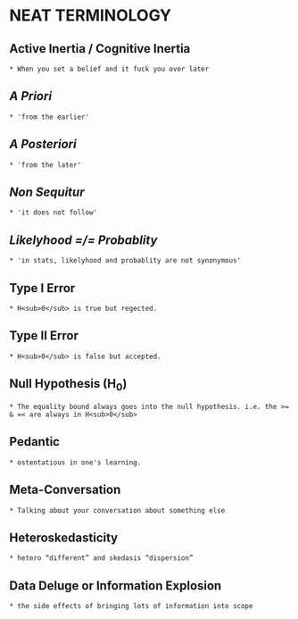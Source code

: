 # NEAT TERMINOLOGY

## Active Inertia / Cognitive Inertia
    * When you set a belief and it fuck you over later

## _A Priori_
    * 'from the earlier'

## _A Posteriori_
    * 'from the later'

## _Non Sequitur_
    * 'it does not follow'

## _Likelyhood =/= Probablity_
    * 'in stats, likelyhood and probablity are not synonymous'

## Type I Error
    * H<sub>0</sub> is true but regected.

## Type II Error
    * H<sub>0</sub> is false but accepted.

## Null Hypothesis (H<sub>0</sub>)
    * The equality bound always goes into the null hypothesis. i.e. the >= & =< are always in H<sub>0</sub>

## Pedantic
    * ostentatious in one's learning.

## Meta-Conversation
    * Talking about your conversation about something else

## Heteroskedasticity
    * hetero “different” and skedasis “dispersion”

## Data Deluge or Information Explosion
    * the side effects of bringing lots of information into scope

    